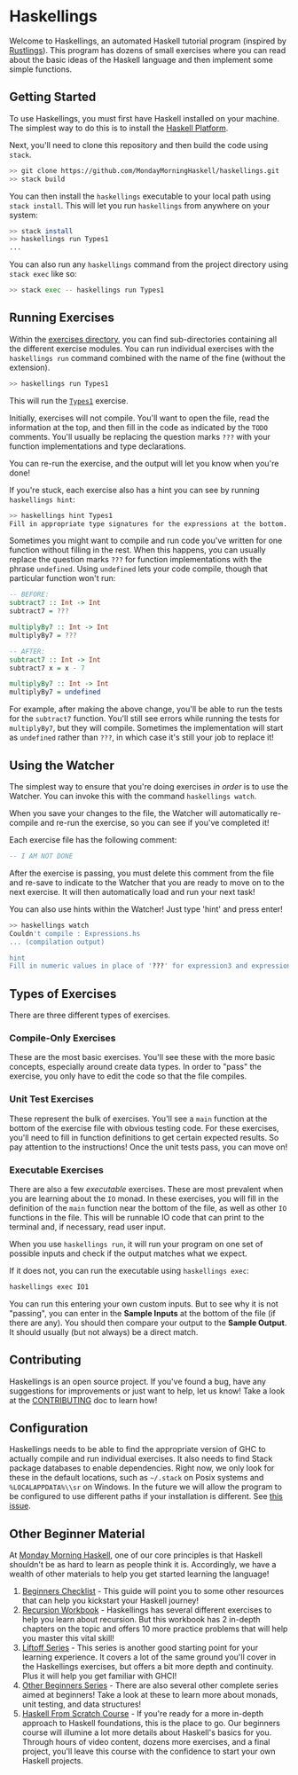 # Haskellings

Welcome to Haskellings, an automated Haskell tutorial program (inspired by [Rustlings](https://www.github.com/rust-lang/rustlings)). This program has dozens of small exercises where you can read about the basic ideas of the Haskell language and then implement some simple functions.

## Getting Started

To use Haskellings, you must first have Haskell installed on your machine. The simplest way to do this is to install the [Haskell Platform](https://haskell.org/platform).

Next, you'll need to clone this repository and then build the code using `stack`.

```bash
>> git clone https://github.com/MondayMorningHaskell/haskellings.git
>> stack build
```

You can then install the `haskellings` executable to your local path using `stack install`. This will let you run `haskellings` from anywhere on your system:

```bash
>> stack install
>> haskellings run Types1
...
```

You can also run any `haskellings` command from the project directory using `stack exec` like so:

```bash
>> stack exec -- haskellings run Types1
```

## Running Exercises

Within the [exercises directory](https://github.com/MondayMorningHaskell/haskellings/tree/master/exercises), you can find sub-directories containing all the different exercise modules. You can run individual exercises with the `haskellings run` command combined with the name of the fine (without the extension).

```bash
>> haskellings run Types1
```

This will run the [`Types1`](https://github.com/MondayMorningHaskell/haskellings/blob/master/exercises/basics/Types1.hs) exercise.

Initially, exercises will not compile. You'll want to open the file, read the information at the top, and then fill in the code as indicated by the `TODO` comments. You'll usually be replacing the question marks `???` with your function implementations and type declarations.

You can re-run the exercise, and the output will let you know when you're done!

If you're stuck, each exercise also has a hint you can see by running `haskellings hint`:

```bash
>> haskellings hint Types1
Fill in appropriate type signatures for the expressions at the bottom.
```

Sometimes you might want to compile and run code you've written for one function without filling in the rest. When this happens, you can usually replace the question marks `???` for function implementations with the phrase `undefined`. Using `undefined` lets your code compile, though that particular function won't run:

```haskell
-- BEFORE:
subtract7 :: Int -> Int
subtract7 = ???

multiplyBy7 :: Int -> Int
multiplyBy7 = ???

-- AFTER:
subtract7 :: Int -> Int
subtract7 x = x - 7

multiplyBy7 :: Int -> Int
multiplyBy7 = undefined
```

For example, after making the above change, you'll be able to run the tests for the `subtract7` function. You'll still see errors while running the tests for `multiplyBy7`, but they will compile. Sometimes the implementation will start as `undefined` rather than `???`, in which case it's still your job to replace it!

## Using the Watcher

The simplest way to ensure that you're doing exercises _in order_ is to use the Watcher. You can invoke this with the command `haskellings watch`.

When you save your changes to the file, the Watcher will automatically re-compile and re-run the exercise, so you can see if you've completed it!

Each exercise file has the following comment:

```haskell
-- I AM NOT DONE
```

After the exercise is passing, you must delete this comment from the file and re-save to indicate to the Watcher that you are ready to move on to the next exercise. It will then automatically load and run your next task!

You can also use hints within the Watcher! Just type 'hint' and press enter!

```bash
>> haskellings watch
Couldn't compile : Expressions.hs
... (compilation output)

hint
Fill in numeric values in place of '???' for expression3 and expression4.
```

## Types of Exercises

There are three different types of exercises.

### Compile-Only Exercises

These are the most basic exercises. You'll see these with the more basic concepts, especially around create data types. In order to "pass" the exercise, you only have to edit the code so that the file compiles.

### Unit Test Exercises

These represent the bulk of exercises. You'll see a `main` function at the bottom of the exercise file with obvious testing code. For these exercises, you'll need to fill in function definitions to get certain expected results. So pay attention to the instructions! Once the unit tests pass, you can move on!

### Executable Exercises

There are also a few _executable_ exercises. These are most prevalent when you are learning about the `IO` monad. In these exercises, you will fill in the definition of the `main` function near the bottom of the file, as well as other `IO` functions in the file. This will be runnable IO code that can print to the terminal and, if necessary, read user input.

When you use `haskellings run`, it will run your program on one set of possible inputs and check if the output matches what we expect.

If it does not, you can run the executable using `haskellings exec`:

```bash
haskellings exec IO1
```

You can run this entering your own custom inputs. But to see why it is not "passing", you can enter in the **Sample Inputs** at the bottom of the file (if there are any). You should then compare your output to the **Sample Output**. It should usually (but not always) be a direct match.

## Contributing

Haskellings is an open source project. If you've found a bug, have any suggestions for improvements or just want to help, let us know! Take a look at the [CONTRIBUTING](./CONTRIBUTING.md) doc to learn how!

## Configuration

Haskellings needs to be able to find the appropriate version of GHC to actually compile and run individual exercises. It also needs to find Stack package databases to enable dependencies. Right now, we only look for these in the default locations, such as `~/.stack` on Posix systems and `%LOCALAPPDATA%\\sr` on Windows. In the future we will allow the program to be configured to use different paths if your installation is different. See [this issue](https://github.com/MondayMorningHaskell/haskellings/issues/16).

## Other Beginner Material

At [Monday Morning Haskell](https://mmhaskell.com), one of our core principles is that Haskell shouldn't be as hard to learn as people think it is. Accordingly, we have a wealth of other materials to help you get started learning the language!

1. [Beginners Checklist](https://mmhaskell.com/beginners-checklist) - This guide will point you to some other resources that can help you kickstart your Haskell journey!
2. [Recursion Workbook](https://mmhaskell.com/workbook) - Haskellings has several different exercises to help you learn about recursion. But this workbook has 2 in-depth chapters on the topic and offers 10 more practice problems that will help you master this vital skill!
3. [Liftoff Series](https://mmhaskell.com/liftoff) - This series is another good starting point for your learning experience. It covers a lot of the same ground you'll cover in the Haskellings exercises, but offers a bit more depth and continuity. Plus it will help you get familiar with GHCI!
4. [Other Beginners Series](https://mmhaskell.com/monads) - There are also several other complete series aimed at beginners! Take a look at these to learn more about monads, unit testing, and data structures!
5. [Haskell From Scratch Course](https://academy.mondaymorninghaskell.com/p/haskell-from-scratch) - If you're ready for a more in-depth approach to Haskell foundations, this is the place to go. Our beginners course will illumine a lot more details about Haskell's basics for you. Through hours of video content, dozens more exercises, and a final project, you'll leave this course with the confidence to start your own Haskell projects.

